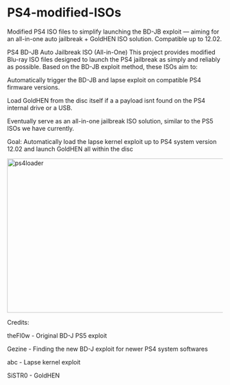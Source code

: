 # PS4-modified-ISOs
Modified PS4 ISO files to simplify launching the BD-JB exploit — aiming for an all-in-one auto jailbreak + GoldHEN ISO solution. 
Compatible up to 12.02.


PS4 BD-JB Auto Jailbreak ISO (All-in-One)
This project provides modified Blu-ray ISO files designed to launch the PS4 jailbreak as simply and reliably as possible. Based on the BD-JB exploit method, these ISOs aim to:


Automatically trigger the BD-JB and lapse exploit on compatible PS4 firmware versions.

Load GoldHEN from the disc itself if a a payload isnt found on the PS4 internal drive or a USB.

Eventually serve as an all-in-one jailbreak ISO solution, similar to the PS5 ISOs we have currently.

Goal:
Automatically load the lapse kernel exploit up to PS4 system version 12.02 and launch GoldHEN all within the disc

<img width="640" height="360" alt="ps4loader" src="https://github.com/user-attachments/assets/08d89485-0893-48f9-90b0-d4dc734edfb5" />

Credits:

theFl0w - Original BD-J PS5 exploit

Gezine - Finding the new BD-J exploit for newer PS4 system softwares

abc - Lapse kernel exploit

SiSTR0 - GoldHEN


